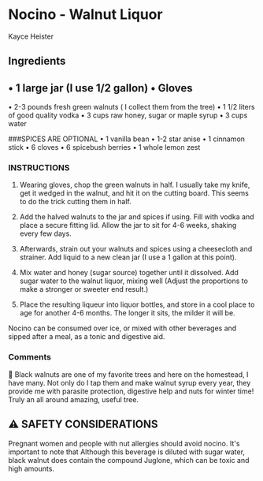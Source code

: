 # Nocino - Walnut Liquor

Kayce Heister

## Ingredients
• 1 large jar (I use 1/2 gallon)
• Gloves 
-----------------

• 2-3 pounds fresh green walnuts ( I collect them from the tree)
• 1 1/2 liters of good quality vodka
• 3 cups raw honey, sugar or maple syrup
• 3 cups water 

###SPICES ARE OPTIONAL 
• 1 vanilla bean
• 1-2 star anise 
• 1 cinnamon stick
• 6 cloves
• 6 spicebush berries 
• 1 whole lemon zest 

### INSTRUCTIONS 

1. Wearing gloves, chop the green walnuts in half. I usually take my knife, get it wedged in the walnut, and hit it on the cutting board. This seems to do the trick cutting them in half.

2. Add the halved walnuts to the jar and spices if using. Fill with vodka and place a secure fitting lid. Allow the jar to sit for 4-6 weeks, shaking every few days.

3. Afterwards, strain out your walnuts and spices using a cheesecloth and strainer. Add liquid to a new clean jar (I use a 1 gallon at this point).

4. Mix water and honey (sugar source) together until it dissolved. Add sugar water to the walnut liquor, mixing well (Adjust the proportions to make a stronger or sweeter end result.)

5. Place the resulting liqueur into liquor bottles, and store in a cool place to age for another 4-6 months. The longer it sits, the milder it will be. 

Nocino can be consumed over ice, or mixed with other beverages and sipped after a meal, as a tonic and digestive aid.

### Comments

🍃 Black walnuts are one of my favorite trees and here on the homestead, I have many. Not only do I tap them and make walnut syrup every year, they provide me with parasite protection, digestive help and nuts for winter time! Truly an all around amazing, useful tree.

## ⚠️ SAFETY CONSIDERATIONS 

Pregnant women and people with nut allergies should avoid nocino. It's important to note that Although this beverage is diluted with sugar water, black walnut does contain the compound Juglone, which can be toxic and high amounts. 
